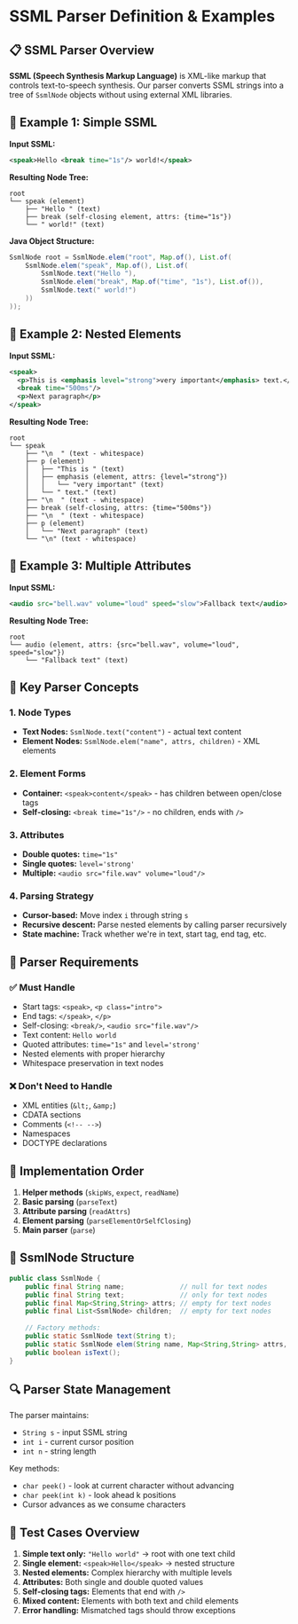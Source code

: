 # SSML Parser Definition & Examples

## 📋 SSML Parser Overview

**SSML (Speech Synthesis Markup Language)** is XML-like markup that controls text-to-speech synthesis. Our parser converts SSML strings into a tree of `SsmlNode` objects without using external XML libraries.

## 🌳 Example 1: Simple SSML

**Input SSML:**
```xml
<speak>Hello <break time="1s"/> world!</speak>
```

**Resulting Node Tree:**
```
root
└── speak (element)
    ├── "Hello " (text)
    ├── break (self-closing element, attrs: {time="1s"})
    └── " world!" (text)
```

**Java Object Structure:**
```java
SsmlNode root = SsmlNode.elem("root", Map.of(), List.of(
    SsmlNode.elem("speak", Map.of(), List.of(
        SsmlNode.text("Hello "),
        SsmlNode.elem("break", Map.of("time", "1s"), List.of()),
        SsmlNode.text(" world!")
    ))
));
```

## 🌳 Example 2: Nested Elements

**Input SSML:**
```xml
<speak>
  <p>This is <emphasis level="strong">very important</emphasis> text.</p>
  <break time="500ms"/>
  <p>Next paragraph</p>
</speak>
```

**Resulting Node Tree:**
```
root
└── speak
    ├── "\n  " (text - whitespace)
    ├── p (element)
    │   ├── "This is " (text)
    │   ├── emphasis (element, attrs: {level="strong"})
    │   │   └── "very important" (text)
    │   └── " text." (text)
    ├── "\n  " (text - whitespace)
    ├── break (self-closing, attrs: {time="500ms"})
    ├── "\n  " (text - whitespace)
    ├── p (element)
    │   └── "Next paragraph" (text)
    └── "\n" (text - whitespace)
```

## 🌳 Example 3: Multiple Attributes

**Input SSML:**
```xml
<audio src="bell.wav" volume="loud" speed="slow">Fallback text</audio>
```

**Resulting Node Tree:**
```
root
└── audio (element, attrs: {src="bell.wav", volume="loud", speed="slow"})
    └── "Fallback text" (text)
```

## 🔧 Key Parser Concepts

### 1. Node Types
- **Text Nodes:** `SsmlNode.text("content")` - actual text content
- **Element Nodes:** `SsmlNode.elem("name", attrs, children)` - XML elements

### 2. Element Forms
- **Container:** `<speak>content</speak>` - has children between open/close tags
- **Self-closing:** `<break time="1s"/>` - no children, ends with `/>`

### 3. Attributes
- **Double quotes:** `time="1s"`
- **Single quotes:** `level='strong'`
- **Multiple:** `<audio src="file.wav" volume="loud"/>`

### 4. Parsing Strategy
- **Cursor-based:** Move index `i` through string `s`
- **Recursive descent:** Parse nested elements by calling parser recursively
- **State machine:** Track whether we're in text, start tag, end tag, etc.

## 🎯 Parser Requirements

### ✅ Must Handle
- Start tags: `<speak>`, `<p class="intro">`
- End tags: `</speak>`, `</p>`
- Self-closing: `<break/>`, `<audio src="file.wav"/>`
- Text content: `Hello world`
- Quoted attributes: `time="1s"` and `level='strong'`
- Nested elements with proper hierarchy
- Whitespace preservation in text nodes

### ❌ Don't Need to Handle
- XML entities (`&lt;`, `&amp;`)
- CDATA sections
- Comments (`<!-- -->`)
- Namespaces
- DOCTYPE declarations

## 🚀 Implementation Order

1. **Helper methods** (`skipWs`, `expect`, `readName`)
2. **Basic parsing** (`parseText`)
3. **Attribute parsing** (`readAttrs`)  
4. **Element parsing** (`parseElementOrSelfClosing`)
5. **Main parser** (`parse`)

## 📝 SsmlNode Structure

```java
public class SsmlNode {
    public final String name;              // null for text nodes
    public final String text;              // only for text nodes
    public final Map<String,String> attrs; // empty for text nodes
    public final List<SsmlNode> children;  // empty for text nodes
    
    // Factory methods:
    public static SsmlNode text(String t);
    public static SsmlNode elem(String name, Map<String,String> attrs, List<SsmlNode> children);
    public boolean isText();
}
```

## 🔍 Parser State Management

The parser maintains:
- `String s` - input SSML string
- `int i` - current cursor position
- `int n` - string length

Key methods:
- `char peek()` - look at current character without advancing
- `char peek(int k)` - look ahead k positions
- Cursor advances as we consume characters

## 🧪 Test Cases Overview

1. **Simple text only:** `"Hello world"` → root with one text child
2. **Single element:** `<speak>Hello</speak>` → nested structure
3. **Nested elements:** Complex hierarchy with multiple levels
4. **Attributes:** Both single and double quoted values
5. **Self-closing tags:** Elements that end with `/>`
6. **Mixed content:** Elements with both text and child elements
7. **Error handling:** Mismatched tags should throw exceptions